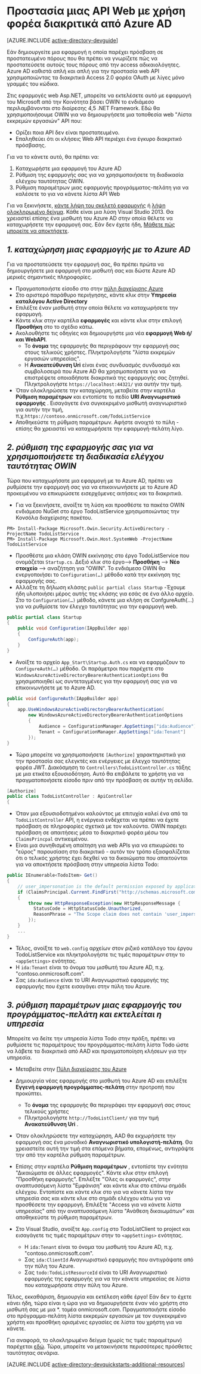 <properties
    pageTitle="Γρήγορα αποτελέσματα .NET Azure AD | Microsoft Azure"
    description="Πώς μπορείτε να δημιουργήσετε ένα API Web MVC .NET που ενοποιείται με το Azure AD για τον έλεγχο ταυτότητας και εξουσιοδότηση."
    services="active-directory"
    documentationCenter=".net"
    authors="dstrockis"
    manager="mbaldwin"
    editor=""/>

<tags
    ms.service="active-directory"
    ms.workload="identity"
    ms.tgt_pltfrm="na"
    ms.devlang="dotnet"
    ms.topic="article"
    ms.date="09/16/2016"
    ms.author="dastrock"/>


# <a name="protect-a-web-api-using-bearer-tokens-from-azure-ad"></a>Προστασία μιας API Web με χρήση φορέα διακριτικά από Azure AD

[AZURE.INCLUDE [active-directory-devguide](../../includes/active-directory-devguide.md)]

Εάν δημιουργείτε μια εφαρμογή η οποία παρέχει πρόσβαση σε προστατευμένο πόρους που θα πρέπει να γνωρίζετε πώς να προστατεύσετε αυτούς τους πόρους από την access αδικαιολόγητες.
Azure AD καθιστά απλή και απλή για την προστασία web API χρησιμοποιώντας τα διακριτικά Access 2.0 φορέα OAuth με λίγες μόνο γραμμές του κώδικα.

Στις εφαρμογές web Asp.NET, μπορείτε να εκτελέσετε αυτό με εφαρμογή του Microsoft από την Κοινότητα βάσει OWIN το ενδιάμεσο περιλαμβάνονται στο διαίρεσης 4,5 .NET Framework.  Εδώ θα χρησιμοποιήσουμε OWIN για να δημιουργήσετε μια τοποθεσία web "Λίστα εκκρεμών εργασιών" API που:
-   Ορίζει ποια API δεν είναι προστατευμένο.
-   Επαληθεύει ότι οι κλήσεις Web API περιέχει ένα έγκυρο διακριτικό πρόσβασης.

Για να το κάνετε αυτό, θα πρέπει να:

1. Καταχωρήστε μια εφαρμογή του Azure AD
2. Ρύθμιση της εφαρμογής σας για να χρησιμοποιήσετε τη διαδικασία ελέγχου ταυτότητας OWIN.
3. Ρύθμιση παραμέτρων μιας εφαρμογής προγράμματος-πελάτη για να καλέσετε το για να κάνετε λίστα API Web

Για να ξεκινήσετε, [κάντε λήψη του σκελετό εφαρμογής](https://github.com/AzureADQuickStarts/WebAPI-Bearer-DotNet/archive/skeleton.zip) ή [λήψη ολοκληρωμένο δείγμα](https://github.com/AzureADQuickStarts/WebAPI-Bearer-DotNet/archive/complete.zip).  Κάθε είναι μια λύση Visual Studio 2013.  Θα χρειαστεί επίσης ένα μισθωτή του Azure AD στην οποία θέλετε να καταχωρήσετε την εφαρμογή σας.  Εάν δεν έχετε ήδη, [Μάθετε πώς μπορείτε να αποκτήσετε](active-directory-howto-tenant.md).


## <a name="1--register-an-application-with-azure-ad"></a>*1. καταχώρηση μιας εφαρμογής με το Azure AD*
Για να προστατεύσετε την εφαρμογή σας, θα πρέπει πρώτα να δημιουργήσετε μια εφαρμογή στο μισθωτή σας και δώστε Azure AD μερικές σημαντικές πληροφορίες.

-   Πραγματοποιήστε είσοδο στο στην [πύλη διαχείρισης Azure](https://manage.windowsazure.com)
-   Στο αριστερό παράθυρο περιήγησης, κάντε κλικ στην **Υπηρεσία καταλόγου Active Directory**
-   Επιλέξτε έναν μισθωτή στην οποία θέλετε να καταχωρήσετε την εφαρμογή.
-   Κάντε κλικ στην καρτέλα **εφαρμογές** και κάντε κλικ στην επιλογή **Προσθήκη** στο το σχέδιο κάτω.
-   Ακολουθήστε τις οδηγίες και δημιουργήστε μια νέα **εφαρμογή Web ή/και WebAPI**.
    -   Το **όνομα** της εφαρμογής θα περιγράφουν την εφαρμογή σας στους τελικούς χρήστες.  Πληκτρολογήστε "λίστα εκκρεμών εργασιών υπηρεσίας".
    -   Η **Ανακατεύθυνση Uri** είναι ένας συνδυασμός συνδυασμό και συμβολοσειρά που Azure AD θα χρησιμοποιήσετε για να επιστρέψετε οποιαδήποτε διακριτικά της εφαρμογής σας ζητηθεί. Πληκτρολογήστε `https://localhost:44321/` για αυτήν την τιμή.
-   Όταν ολοκληρώσετε την καταχώρηση, μεταβείτε στην καρτέλα **Ρύθμιση παραμέτρων** και εντοπίστε το πεδίο **URI Αναγνωριστικό εφαρμογής** .  Εισαγάγετε ένα συγκεκριμένο μισθωτή αναγνωριστικό για αυτήν την τιμή, π.χ.`https://contoso.onmicrosoft.com/TodoListService`
- Αποθηκεύστε τη ρύθμιση παραμέτρων.  Αφήστε ανοιχτό το πύλη - επίσης θα χρειαστεί να καταχωρήσετε την εφαρμογή-πελάτη λίγο.

## <a name="2-set-up-your-app-to-use-the-owin-authentication-pipeline"></a>*2. ρύθμιση της εφαρμογής σας για να χρησιμοποιήσετε τη διαδικασία ελέγχου ταυτότητας OWIN*

Τώρα που καταχωρήσατε μια εφαρμογή με το Azure AD, πρέπει να ρυθμίσετε την εφαρμογή σας για να επικοινωνήσετε με το Azure AD προκειμένου να επικυρώσετε εισερχόμενες αιτήσεις και τα διακριτικά.

-   Για να ξεκινήσετε, ανοίξτε τη λύση και προσθέστε τα πακέτα OWIN ενδιάμεσο NuGet στο έργο TodoListService χρησιμοποιώντας την Κονσόλα διαχείρισης πακέτου.

```
PM> Install-Package Microsoft.Owin.Security.ActiveDirectory -ProjectName TodoListService
PM> Install-Package Microsoft.Owin.Host.SystemWeb -ProjectName TodoListService
```

-   Προσθέστε μια κλάση OWIN εκκίνησης στο έργο TodoListService που ονομάζεται `Startup.cs`.  Δεξιό κλικ στο έργο--> **Προσθήκη** --> **Νέο στοιχείο** --> αναζήτηση για "OWIN".  Το ενδιάμεσο OWIN θα ενεργοποιήσει το `Configuration(…)` μέθοδο κατά την εκκίνηση της εφαρμογής σας.
-   Αλλάξτε τη δήλωση κλάσης `public partial class Startup` -Έχουμε ήδη υλοποιήσει μέρος αυτής της κλάσης για εσάς σε ένα άλλο αρχείο.  Στο το `Configuration(…)` μέθοδο, κάνετε μια κλήση σε ConfgureAuth(...) για να ρυθμίσετε τον έλεγχο ταυτότητας για την εφαρμογή web.

```C#
public partial class Startup
{
    public void Configuration(IAppBuilder app)
    {
        ConfigureAuth(app);
    }
}
```

-   Ανοίξτε το αρχείο `App_Start\Startup.Auth.cs` και να εφαρμόζουν το `ConfigureAuth(…)` μέθοδο.  Οι παράμετροι που παρέχετε στο `WindowsAzureActiveDirectoryBearerAuthenticationOptions` θα χρησιμοποιηθεί ως συντεταγμένες για την εφαρμογή σας για να επικοινωνήσετε με το Azure AD.

```C#
public void ConfigureAuth(IAppBuilder app)
{
    app.UseWindowsAzureActiveDirectoryBearerAuthentication(
        new WindowsAzureActiveDirectoryBearerAuthenticationOptions
        {
            Audience = ConfigurationManager.AppSettings["ida:Audience"],
            Tenant = ConfigurationManager.AppSettings["ida:Tenant"]
        });
}
```

-   Τώρα μπορείτε να χρησιμοποιήσετε `[Authorize]` χαρακτηριστικά για την προστασία σας ελεγκτές και ενέργειες με έλεγχο ταυτότητας φορέα JWT.  Διακόσμηση το `Controllers\TodoListController.cs` τάξης με μια ετικέτα εξουσιοδότηση.  Αυτό θα επιβάλετε το χρήστη για να πραγματοποιήσετε είσοδο πριν από την πρόσβαση σε αυτήν τη σελίδα.

```C#
[Authorize]
public class TodoListController : ApiController
{
```

- Όταν μια εξουσιοδοτημένοι καλούντος με επιτυχία καλεί ένα από τα `TodoListController` API, η ενέργεια ενδέχεται να πρέπει να έχετε πρόσβαση σε πληροφορίες σχετικά με τον καλούντα.  OWIN παρέχει πρόσβαση σε απαιτήσεις μέσα το διακριτικό φορέα μέσω του `ClaimsPrincpal` αντικειμένου.  
- Είναι μια συνηθισμένη απαίτηση για web APIs για να επικυρώσει το "εύρος" παρουσίαση στο διακριτικό - αυτόν τον τρόπο εξασφαλίζεται ότι ο τελικός χρήστης έχει δεχθεί να τα δικαιώματα που απαιτούνται για να αποκτήσετε πρόσβαση στην υπηρεσία λίστα Todo:

```C#
public IEnumerable<TodoItem> Get()
{
    // user_impersonation is the default permission exposed by applications in AAD
    if (ClaimsPrincipal.Current.FindFirst("http://schemas.microsoft.com/identity/claims/scope").Value != "user_impersonation")
    {
        throw new HttpResponseException(new HttpResponseMessage {
          StatusCode = HttpStatusCode.Unauthorized,
          ReasonPhrase = "The Scope claim does not contain 'user_impersonation' or scope claim not found"
        });
    }
    ...
}
```

-   Τέλος, ανοίξτε το `web.config` αρχείων στον ριζικό κατάλογο του έργου TodoListService και πληκτρολογήστε τις τιμές παραμέτρων στην το `<appSettings>` ενότητας.
  - Η `ida:Tenant` είναι το όνομα του μισθωτή του Azure AD, π.χ. "contoso.onmicrosoft.com".
  - Σας `ida:Audience` είναι το URI Αναγνωριστικό εφαρμογής της εφαρμογής που έχετε εισαγάγει στην πύλη του Azure.

## <a name="3--configure-a-client-application--run-the-service"></a>*3. ρύθμιση παραμέτρων μιας εφαρμογής του προγράμματος-πελάτη και εκτελείται η υπηρεσία*
Μπορείτε να δείτε την υπηρεσία λίστα Todo στην πράξη, πρέπει να ρυθμίσετε τις παραμέτρους του προγράμματος-πελάτη λίστα Todo ώστε να λάβετε τα διακριτικά από AAD και πραγματοποίηση κλήσεων για την υπηρεσία.

- Μεταβείτε στην [Πύλη διαχείρισης του Azure](https://manage.windowsazure.com)
- Δημιουργία νέας εφαρμογής στο μισθωτή του Azure AD και επιλέξτε **Εγγενή εφαρμογή προγράμματος-πελάτη** στην προτροπή που προκύπτει.
    -   Το **όνομα** της εφαρμογής θα περιγράφει την εφαρμογή σας στους τελικούς χρήστες
    -   Πληκτρολογήστε `http://TodoListClient/` για την τιμή **Ανακατεύθυνση Uri** .
- Όταν ολοκληρώσετε την καταχώρηση, AAD θα εκχωρήσετε την εφαρμογή σας ένα μοναδικό **Αναγνωριστικό υπολογιστή-πελάτη**. Θα χρειαστείτε αυτή την τιμή στα επόμενα βήματα, επομένως, αντιγράψτε την από την καρτέλα ρύθμιση παραμέτρων.
- Επίσης στην καρτέλα **Ρύθμιση παραμέτρων** , εντοπίστε την ενότητα "Δικαιώματα σε άλλες εφαρμογές". Κάντε κλικ στην επιλογή "Προσθήκη εφαρμογής". Επιλέξτε "Όλες οι εφαρμογές", στην αναπτυσσόμενη λίστα "Εμφάνιση" και κάντε κλικ στο επάνω σημάδι ελέγχου. Εντοπίστε και κάντε κλικ στο για να κάνετε λίστα την υπηρεσία σας και κάντε κλικ στο σημάδι ελέγχου κάτω για να προσθέσετε την εφαρμογή. Επιλέξτε "Access για να κάνετε λίστα υπηρεσίας" από την αναπτυσσόμενη λίστα "Ανάθεση δικαιωμάτων" και αποθηκεύστε τη ρύθμιση παραμέτρων.


- Στο Visual Studio, ανοίξτε `App.config` στο TodoListClient το project και εισαγάγετε τις τιμές παραμέτρων στην το `<appSettings>` ενότητας.
  - Η `ida:Tenant` είναι το όνομα του μισθωτή του Azure AD, π.χ. "contoso.onmicrosoft.com".
  - Σας `ida:ClientId` Αναγνωριστικό εφαρμογής που αντιγράψατε από την πύλη του Azure.
  - Σας `todo:TodoListResourceId` είναι το URI Αναγνωριστικό εφαρμογής της εφαρμογής για να την κάνετε υπηρεσίας σε λίστα που καταχωρήσατε στην πύλη του Azure.

Τέλος, εκκαθάριση, δημιουργία και εκτέλεση κάθε έργο!  Εάν δεν το έχετε κάνει ήδη, τώρα είναι η ώρα για να δημιουργήσετε έναν νέο χρήστη στο μισθωτή σας με μια *. τομέα onmicrosoft.com.  Πραγματοποιήστε είσοδο στο πρόγραμμα-πελάτη λίστα εκκρεμών εργασιών με τον συγκεκριμένο χρήστη και προσθήκη ορισμένες εργασίες σε λίστα του χρήστη για να κάνετε.

Για αναφορά, το ολοκληρωμένο δείγμα (χωρίς τις τιμές παραμέτρων) παρέχεται [εδώ](https://github.com/AzureADQuickStarts/WebAPI-Bearer-DotNet/archive/complete.zip).  Τώρα, μπορείτε να μετακινήσετε περισσότερες πρόσθετες ταυτότητας σενάρια.

[AZURE.INCLUDE [active-directory-devquickstarts-additional-resources](../../includes/active-directory-devquickstarts-additional-resources.md)]
